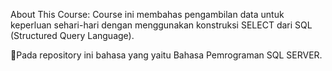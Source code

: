 About This Course:
Course ini membahas pengambilan data untuk keperluan sehari-hari dengan menggunakan konstruksi SELECT dari SQL (Structured Query Language).

📌Pada repository ini bahasa yang yaitu Bahasa Pemrograman SQL SERVER.
